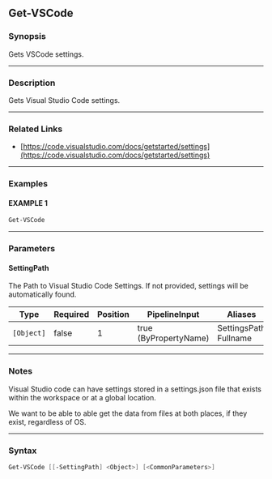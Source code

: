 Get-VSCode
----------




### Synopsis
Gets VSCode settings.



---


### Description

Gets Visual Studio Code settings.



---


### Related Links
* [https://code.visualstudio.com/docs/getstarted/settings](https://code.visualstudio.com/docs/getstarted/settings)





---


### Examples
#### EXAMPLE 1
```PowerShell
Get-VSCode
```



---


### Parameters
#### **SettingPath**

The Path to Visual Studio Code Settings.
If not provided, settings will be automatically found.






|Type      |Required|Position|PipelineInput        |Aliases                  |
|----------|--------|--------|---------------------|-------------------------|
|`[Object]`|false   |1       |true (ByPropertyName)|SettingsPath<br/>Fullname|





---


### Notes
Visual Studio code can have settings stored in a settings.json file 
that exists within the workspace or at a global location.

We want to be able to able get the data from files at both places, if they exist, regardless of OS.



---


### Syntax
```PowerShell
Get-VSCode [[-SettingPath] <Object>] [<CommonParameters>]
```
